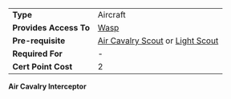 |                        |                                                                            |
| ---------------------- | -------------------------------------------------------------------------- |
| **Type**               | Aircraft                                                                   |
| **Provides Access To** | [Wasp](../vehicles/Wasp.md)                                                |
| **Pre-requisite**      | [Air Cavalry Scout](Air_Cavalry_Scout.md) or [Light Scout](Light_Scout.md) |
| **Required For**       | \-                                                                         |
| **Cert Point Cost**    | 2                                                                          |

**Air Cavalry Interceptor**

<!--[Category:Certification](../Category:Certification.md)-->

